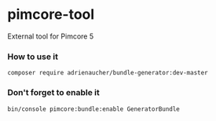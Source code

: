 # pimcore-tool

External tool for Pimcore 5

### How to use it

```
composer require adrienaucher/bundle-generator:dev-master
```
### Don't forget to enable it

```
bin/console pimcore:bundle:enable GeneratorBundle
```
